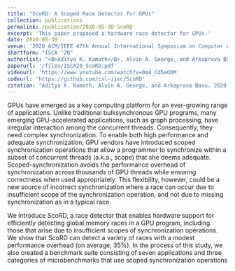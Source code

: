 ```yaml
---
title: "ScoRD: A Scoped Race Detector for GPUs"
collection: publications
permalink: /publication/2020-05-30-ScoRD
excerpt: 'This paper proposed a hardware race detector for GPUs.'
date: 2020-05-30
venue: '2020 ACM/IEEE 47th Annual International Symposium on Computer Architecture (ISCA)'
shortform: "ISCA '20"
authorlist: "<B>Aditya K. Kamath</B>, Alvin A. George, and Arkaprava Basu"
paperurl: '/files/ISCA20_ScoRD.pdf'
videourl: 'https://www.youtube.com/watch?v=0m4_Cd5eOOM'
codeurl: 'https://github.com/csl-iisc/ScoRD'
citation: "Aditya K. Kamath, Alvin A. George, and Arkaprava Basu. 2020. ScoRD: a scoped race detector for GPUs. In Proceedings of the ACM/IEEE 47th Annual International Symposium on Computer Architecture (ISCA '20). IEEE Press, 1036–1049. DOI:https://doi.org/10.1109/ISCA45697.2020.00088"
---
```


GPUs have emerged as a key computing platform for an ever-growing range of applications. 
Unlike traditional bulksynchronous GPU programs, many emerging GPU-accelerated applications, such as graph processing, have irregular interaction among the concurrent threads. 
Consequently, they need complex synchronization. To enable both high performance and adequate synchronization, GPU vendors have introduced scoped synchronization operations that allow a programmer to synchronize within a subset of concurrent threads (a.k.a., scope) that she deems adequate. 
Scoped-synchronization avoids the performance overhead of synchronization across thousands of GPU threads while ensuring correctness when used appropriately.
This flexibility, however, could be a new source of incorrect synchronization where a race can occur due to insufficient scope of the synchronization operation, and not due to missing synchronization as in a typical race.

We introduce ScoRD, a race detector that enables hardware support for efficiently detecting global memory races in a GPU program, including those that arise due to insufficient scopes of synchronization operations. 
We show that ScoRD can detect a variety of races with a modest performance overhead (on average, 35%). 
In the process of this study, we also created a benchmark suite consisting of seven applications and three categories of microbenchmarks that use scoped synchronization operations
